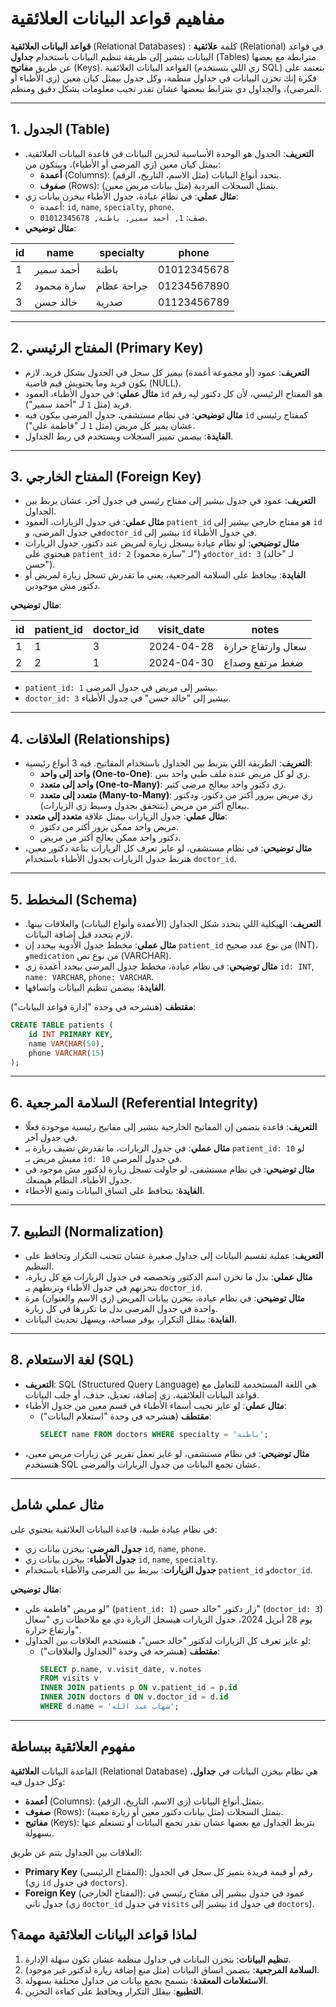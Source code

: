 # **مفاهيم قواعد البيانات العلائقية**

**قواعد البيانات العلائقية** (Relational Databases) : كلمة **علائقية** (Relational) في قواعد البيانات بتشير إلى طريقة تنظيم البيانات باستخدام **جداول** (Tables) مترابطة مع بعضها عن طريق **مفاتيح** (Keys). القواعد البيانات العلائقية (زي اللي بتستخدم SQL) بتعتمد على فكرة إنك تخزن البيانات في جداول منظمة، وكل جدول بيمثل كيان معين (زي الأطباء أو المرضى)، والجداول دي بتترابط ببعضها عشان تقدر تجيب معلومات بشكل دقيق ومنظم.

---

## **1. الجدول (Table)**
- **التعريف**: الجدول هو الوحدة الأساسية لتخزين البيانات في قاعدة البيانات العلائقية. بيمثل كيان معين (زي المرضى أو الأطباء)، وبيتكون من:
  - **أعمدة** (Columns): بتحدد أنواع البيانات (مثل الاسم، التاريخ، الرقم).
  - **صفوف** (Rows): بتمثل السجلات الفردية (مثل بيانات مريض معين).
- **مثال عملي**: في نظام عيادة، جدول الأطباء بيخزن بيانات زي:
  - أعمدة: `id`, `name`, `specialty`, `phone`.
  - صف: `1, أحمد سمير, باطنة, 01012345678`.
- **مثال توضيحي**:

| id | name            | specialty       | phone         |
|----|-----------------|-----------------|---------------|
| 1  | أحمد سمير      | باطنة          | 01012345678   |
| 2  | سارة محمود     | جراحة عظام     | 01234567890   |
| 3  | خالد حسن       | صدرية          | 01123456789   |


---

## **2. المفتاح الرئيسي (Primary Key)**
- **التعريف**: عمود (أو مجموعة أعمدة) بيميز كل سجل في الجدول بشكل فريد. لازم يكون فريد وما يحتويش قيم فاضية (NULL).
- **مثال عملي**: في جدول الأطباء، العمود `id` هو المفتاح الرئيسي، لأن كل دكتور ليه رقم فريد (مثل `1` لـ "أحمد سمير").
- **مثال توضيحي**: في نظام مستشفى، جدول المرضى بيكون فيه `id` كمفتاح رئيسي عشان يميز كل مريض (مثل `1` لـ "فاطمة علي").
- **الفايدة**: بيضمن تمييز السجلات ويستخدم في ربط الجداول.

---

## **3. المفتاح الخارجي (Foreign Key)**
- **التعريف**: عمود في جدول بيشير إلى مفتاح رئيسي في جدول آخر، عشان يربط بين الجداول.
- **مثال عملي**: في جدول الزيارات، العمود `patient_id` هو مفتاح خارجي بيشير إلى `id` في جدول المرضى، و`doctor_id` بيشير إلى `id` في جدول الأطباء.
- **مثال توضيحي**: لو نظام عيادة بيسجل زيارة لمريض عند دكتور، جدول الزيارات هيحتوي على `patient_id: 2` (لـ "سارة محمود") و`doctor_id: 3` (لـ "خالد حسن").
- **الفايدة**: بيحافظ على السلامة المرجعية، يعني ما تقدرش تسجل زيارة لمريض أو دكتور مش موجودين.

**مثال توضيحي**:


| id | patient_id | doctor_id | visit_date  | notes                   |
|----|------------|-----------|-------------|-------------------------|
| 1  | 1          | 3         | 2024-04-28  | سعال وارتفاع حرارة    |
| 2  | 2          | 1         | 2024-04-30  | ضغط مرتفع وصداع       |


- `patient_id: 1` بيشير إلى مريض في جدول المرضى.
- `doctor_id: 3` بيشير إلى "خالد حسن" في جدول الأطباء.

---

## **4. العلاقات (Relationships)**
- **التعريف**: الطريقة اللي بتربط بين الجداول باستخدام المفاتيح. فيه 3 أنواع رئيسية:
  - **واحد إلى واحد (One-to-One)**: زي لو كل مريض عنده ملف طبي واحد بس.
  - **واحد إلى متعدد (One-to-Many)**: زي دكتور واحد بيعالج مرضى كتير.
  - **متعدد إلى متعدد (Many-to-Many)**: زي مريض بيزور أكتر من دكتور، ودكتور بيعالج أكتر من مريض (بتتحقق بجدول وسيط زي الزيارات).
- **مثال عملي**: جدول الزيارات بيمثل علاقة **متعدد إلى متعدد**:
  - مريض واحد ممكن يزور أكتر من دكتور.
  - دكتور واحد ممكن يعالج أكتر من مريض.
- **مثال توضيحي**: في نظام مستشفى، لو عايز تعرف كل الزيارات بتاعة دكتور معين، هتربط جدول الزيارات بجدول الأطباء باستخدام `doctor_id`.

---

## **5. المخطط (Schema)**
- **التعريف**: الهيكلية اللي بتحدد شكل الجداول (الأعمدة وأنواع البيانات) والعلاقات بينها. لازم يتحدد قبل إضافة البيانات.
- **مثال عملي**: مخطط جدول الأدوية بيحدد إن `patient_id` من نوع عدد صحيح (INT)، و`medication` من نوع نص (VARCHAR).
- **مثال توضيحي**: في نظام عيادة، مخطط جدول المرضى بيحدد أعمدة زي `id: INT`, `name: VARCHAR`, `phone: VARCHAR`.
- **الفايدة**: بيضمن تنظيم البيانات واتساقها.

**مقتطف** (هنشرحه في وحدة "إدارة قواعد البيانات"):
```sql
CREATE TABLE patients (
    id INT PRIMARY KEY,
    name VARCHAR(50),
    phone VARCHAR(15)
);
```

---

## **6. السلامة المرجعية (Referential Integrity)**
- **التعريف**: قاعدة بتضمن إن المفاتيح الخارجية بتشير إلى مفاتيح رئيسية موجودة فعلًا في جدول آخر.
- **مثال عملي**: في جدول الزيارات، ما تقدرش تضيف زيارة بـ `patient_id: 10` لو مفيش مريض بـ `id: 10` في جدول المرضى.
- **مثال توضيحي**: في نظام مستشفى، لو حاولت تسجل زيارة لدكتور مش موجود في جدول الأطباء، النظام هيمنعك.
- **الفايدة**: بتحافظ على اتساق البيانات وتمنع الأخطاء.

---

## **7. التطبيع (Normalization)**
- **التعريف**: عملية تقسيم البيانات إلى جداول صغيرة عشان تتجنب التكرار وتحافظ على التنظيم.
- **مثال عملي**: بدل ما تخزن اسم الدكتور وتخصصه في جدول الزيارات مع كل زيارة، بتخزنهم في جدول الأطباء وتربطهم بـ `doctor_id`.
- **مثال توضيحي**: في نظام عيادة، بتخزن بيانات المريض (زي الاسم والعنوان) مرة واحدة في جدول المرضى بدل ما تكررها في كل زيارة.
- **الفايدة**: بيقلل التكرار، يوفر مساحة، ويسهل تحديث البيانات.

---

## **8. لغة الاستعلام (SQL)**
- **التعريف**: SQL (Structured Query Language) هي اللغة المستخدمة للتعامل مع قواعد البيانات العلائقية، زي إضافة، تعديل، حذف، أو جلب البيانات.
- **مثال عملي**: لو عايز تجيب أسماء الأطباء في قسم معين من جدول الأطباء:
  - **مقتطف** (هنشرحه في وحدة "استعلام البيانات"):
    ```sql
    SELECT name FROM doctors WHERE specialty = 'باطنة';
    ```
- **مثال توضيحي**: في نظام مستشفى، لو عايز تعمل تقرير عن زيارات مريض معين، هتستخدم SQL عشان تجمع البيانات من جدول الزيارات والمرضى.

---

## **مثال عملي شامل**
في نظام عيادة طبية، قاعدة البيانات العلائقية بتحتوي على:
- **جدول المرضى**: بيخزن بيانات زي `id`, `name`, `phone`.
- **جدول الأطباء**: بيخزن بيانات زي `id`, `name`, `specialty`.
- **جدول الزيارات**: بيربط بين المرضى والأطباء باستخدام `patient_id` و`doctor_id`.

**مثال توضيحي**:
- لو مريض "فاطمة علي" (`patient_id: 1`) زار دكتور "خالد حسن" (`doctor_id: 3`) يوم 28 أبريل 2024، جدول الزيارات هيسجل الزيارة دي مع ملاحظات زي "سعال وارتفاع حرارة".
- لو عايز تعرف كل الزيارات لدكتور "خالد حسن"، هتستخدم العلاقات بين الجداول:
  - **مقتطف** (هنشرحه في وحدة "الجداول والعلاقات"):
    ```sql
    SELECT p.name, v.visit_date, v.notes
    FROM visits v
    INNER JOIN patients p ON v.patient_id = p.id
    INNER JOIN doctors d ON v.doctor_id = d.id
    WHERE d.name = 'شهاب عبد الله';
    ```

---
## **مفهوم العلائقية ببساطة**
القاعدة البيانات **العلائقية** (Relational Database) هي نظام بيخزن البيانات في **جداول**، وكل جدول فيه:
- **أعمدة** (Columns): بتمثل أنواع البيانات (زي الاسم، التاريخ، الرقم).
- **صفوف** (Rows): بتمثل السجلات (مثل بيانات دكتور معين أو زيارة معينة).
- **مفاتيح** (Keys): بتربط الجداول مع بعضها عشان تقدر تجمع البيانات أو تستعلم عنها بسهولة.

العلاقات بين الجداول بتتم عن طريق:
- **Primary Key** (المفتاح الرئيسي): رقم أو قيمة فريدة بتميز كل سجل في الجدول (زي `id` في جدول `doctors`).
- **Foreign Key** (المفتاح الخارجي): عمود في جدول بيشير إلى مفتاح رئيسي في جدول تاني (زي `doctor_id` في جدول `visits` بيشير إلى `id` في جدول `doctors`).


## **لماذا قواعد البيانات العلائقية مهمة؟**
1. **تنظيم البيانات**: بتخزن البيانات في جداول منظمة عشان تكون سهلة الإدارة.
2. **السلامة المرجعية**: بتضمن اتساق البيانات (مثل منع إضافة زيارة لدكتور غير موجود).
3. **الاستعلامات المعقدة**: بتسمح بجمع بيانات من جداول مختلفة بسهولة.
4. **التطبيع**: بيقلل التكرار ويحافظ على كفاءة التخزين.


